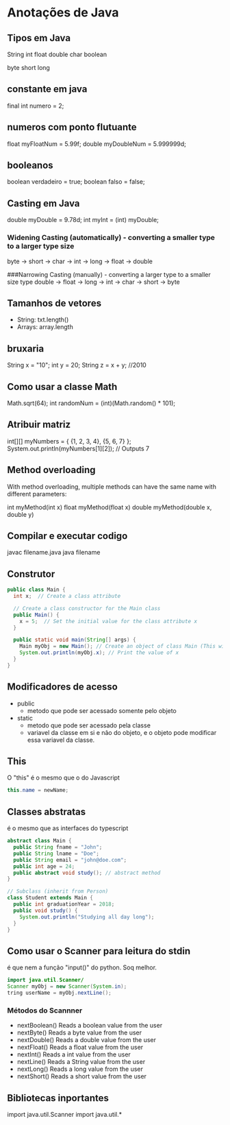 # Anotações de Java

## Tipos em Java

String
int
float
double
char
boolean

byte
short
long

## constante em java
final int numero = 2;

## numeros com ponto flutuante
float myFloatNum = 5.99f;
double myDoubleNum = 5.999999d;

## booleanos
boolean verdadeiro = true;
boolean falso = false;

## Casting em Java

double myDouble = 9.78d;
int myInt = (int) myDouble;

### Widening Casting (automatically) - converting a smaller type to a larger type size
byte -> short -> char -> int -> long -> float -> double

###Narrowing Casting (manually) - converting a larger type to a smaller size type
double -> float -> long -> int -> char -> short -> byte 

## Tamanhos de vetores

- String: txt.length()
- Arrays: array.length

## bruxaria
String x = "10";
int y = 20;
String z = x + y; //2010

## Como usar a classe Math
Math.sqrt(64);
int randomNum = (int)(Math.random() * 101);

## Atribuir matriz
int[][] myNumbers = { {1, 2, 3, 4}, {5, 6, 7} };
System.out.println(myNumbers[1][2]); // Outputs 7

## Method overloading

With method overloading, multiple methods can have the same name with different parameters:

int myMethod(int x)
float myMethod(float x)
double myMethod(double x, double y)

## Compilar e executar codigo
javac filename.java
java filename

## Construtor

```java
public class Main {
  int x;  // Create a class attribute

  // Create a class constructor for the Main class
  public Main() {
    x = 5;  // Set the initial value for the class attribute x
  }

  public static void main(String[] args) {
    Main myObj = new Main(); // Create an object of class Main (This will call the constructor)
    System.out.println(myObj.x); // Print the value of x
  }
}
```

## Modificadores de acesso

- public
  - metodo que pode ser acessado somente pelo objeto
- static
  - metodo que pode ser acessado pela classe
  - variavel da classe em si e não do objeto, e o objeto pode modificar essa variavel da classe.

## This

O "this" é o mesmo que o do Javascript

```java
this.name = newName;
```

## Classes abstratas

é o mesmo que as interfaces do typescript

```java
abstract class Main {
  public String fname = "John";
  public String lname = "Doe";
  public String email = "john@doe.com";
  public int age = 24;
  public abstract void study(); // abstract method 
}

// Subclass (inherit from Person)
class Student extends Main {
  public int graduationYear = 2018;
  public void study() {
    System.out.println("Studying all day long");
  }
}
```

## Como usar o Scanner para leitura do stdin

é que nem a função "input()" do python. Soq melhor.

```java
import java.util.Scanner/
Scanner myObj = new Scanner(System.in);
tring userName = myObj.nextLine();
```

### Métodos do Scannner

- nextBoolean() 	Reads a boolean value from the user
- nextByte() 	    Reads a byte value from the user
- nextDouble()   	Reads a double value from the user
- nextFloat()   	Reads a float value from the user
- nextInt() 	    Reads a int value from the user
- nextLine() 	    Reads a String value from the user
- nextLong() 	    Reads a long value from the user
- nextShort() 	  Reads a short value from the user

## Bibliotecas inportantes
import java.util.Scanner
import java.util.*
